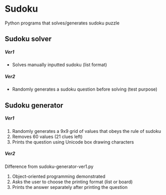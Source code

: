 # Sudoku
Python programs that solves/generates sudoku puzzle
## Sudoku solver
##### Ver1
- Solves manually inputted sudoku (list format)
##### Ver2
- Randomly generates a sudoku question before solving (test purpose)

## Sudoku generator
##### Ver1
1. Randomly generates a 9x9 grid of values that obeys the rule of sudoku
2. Removes 60 values (21 clues left)
3. Prints the question using Unicode box drawing characters
##### Ver2
Difference from sudoku-generator-ver1.py
1. Object-oriented programming demonstrated
2. Asks the user to choose the printing format (list or board)
3. Prints the answer separately after printing the question
